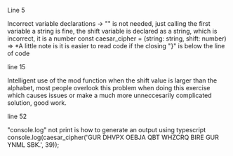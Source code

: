 
Line 5


Incorrect variable declarations -> "<T>" is not needed, just calling the first variable a string is fine, the shift variable is declared as a string, which is incorrect, it is a number
    const caesar_cipher = (string: string, shift: number) =>
*A little note is it is easier to read code if the closing "}" is below the line of code


line 15 

Intelligent use of the mod function when the shift value is larger than the alphabet, most people overlook this problem when doing this exercise which causes issues or make a much more unneccesarily complicated solution, good work.


line 52

"console.log" not print is how to generate an output using typescript
    console.log(caesar_cipher('GUR DHVPX OEBJA QBT WHZCRQ BIRE GUR YNML SBK.', 39));